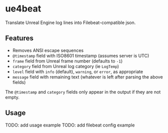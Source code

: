 # ue4beat

Translate Unreal Engine log lines into Filebeat-compatible json.

## Features

- Removes ANSI escape sequences
- `@timestamp` field with ISO8601 timestamp (assumes server is UTC)
- `frame` field from Unreal frame number (defaults to `-1`)
- `category` field from Unreal log category (ie `LogTemp`)
- `level` field with `info` (default), `warning`, or `error`, as appropriate
- `message` field with remaining text (whatever is left after parsing the above fields)

The `@timestamp` and `category` fields only appear in the output if they are not empty.

## Usage

TODO: add usage example
TODO: add filebeat config example
